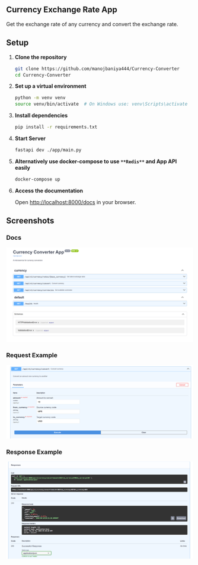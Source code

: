 ## Currency Exchange Rate App

Get the exchange rate of any currency and convert the exchange rate.

## Setup

1. **Clone the repository**

   ```bash
   git clone https://github.com/manojbaniya444/Currency-Converter
   cd Currency-Converter
   ```

2. **Set up a virtual environment**

   ```bash
   python -m venv venv
   source venv/bin/activate  # On Windows use: venv\Scripts\activate
   ```

3. **Install dependencies**

   ```bash
   pip install -r requirements.txt
   ```

4. **Start Server**

   ```bash
   fastapi dev ./app/main.py
   ```

5. **Alternatively use docker-compose to use `**Redis**` and App API easily**

   ```bash
   docker-compose up
   ```

6. **Access the documentation**

   Open [http://localhost:8000/docs](http://localhost:8000/docs) in your browser.

## Screenshots

### **Docs**

![All the API url endpoints for currency exchange.](./images/docs.png)

### **Request Example**

![Simple Request example for currency convert from source currency to target currency value exchange value.](./images/example_query.png)

### **Response Example**

![Response example of above request.](./images/example_response.png)
